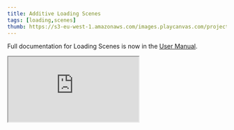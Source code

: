 ```yaml
---
title: Additive Loading Scenes
tags: [loading,scenes]
thumb: https://s3-eu-west-1.amazonaws.com/images.playcanvas.com/projects/12/685077/E32FB5-image-75.jpg
---
```


Full documentation for Loading Scenes is now in the [User Manual][documentation-page].

<div class='iframe-container'>
    <iframe loading="lazy" src="https://playcanv.as/e/p/cjBInud1/" title="Additive Loading Scenes"></iframe>
</div>

[documentation-page]: /user-manual/packs/loading-scenes/